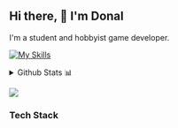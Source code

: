 ## Hi there, 👋 I'm Donal

I'm a student and hobbyist game developer. 

[![My Skills](https://skillicons.dev/icons?i=rust,bevy,blender,bootstrap,c,cpp,js,nodejs,postman,pug,vue,python,cs,html,css,bash,docker,neovim,java,kubernetes,linux,arch)](https://skillicons.dev)

<details>
  <summary>Github Stats 📊</summary>
  
[![Donal's GitHub stats](https://github-readme-stats-lime-ten-26.vercel.app/api?username=donalshortt&show_icons=true&theme=transparent)](https://github.com/donalshortt/github-readme-stats)

[![Top Langs](https://github-readme-stats-lime-ten-26.vercel.app/api/top-langs/?username=donalshortt&theme=transparent)](https://github.com/donalshortt/github-readme-stats)

</details>

[![](https://visitcount.itsvg.in/api?id=DonalShortt&label=Profile%20Views&color=6&icon=3&pretty=false)](https://visitcount.itsvg.in)

### Tech Stack


